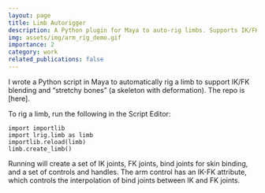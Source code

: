 ```yaml
---
layout: page
title: Limb Autorigger
description: A Python plugin for Maya to auto-rig limbs. Supports IK/FK blending and stretchy bones.
img: assets/img/arm_rig_demo.gif
importance: 2
category: work
related_publications: false
---
```


I wrote a Python script in Maya to automatically rig a limb to support IK/FK blending and “stretchy bones” (a skeleton with deformation). The repo is [here].

To rig a limb, run the following in the Script Editor:

```
import importlib
import lrig.limb as limb
importlib.reload(limb)
limb.create_limb()
```

Running will create a set of IK joints, FK joints, bind joints for skin binding, and a set of controls and handles. The arm control has an IK-FK attribute, which controls the interpolation of bind joints between IK and FK joints.



